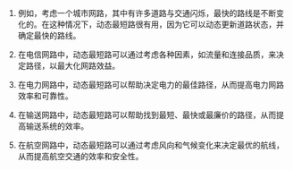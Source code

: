 

1. 例如，考虑一个城市网路，其中有许多道路与交通闪烁，最快的路线是不断变化的。在这种情况下，动态最短路很有用，因为它可以动态更新道路状态，并确定最快的路线。

2. 在电信网路中，动态最短路可以通过考虑各种因素，如流量和连接品质，来决定路径，以最大化网路效益。

3. 在电力网路中，动态最短路可以帮助决定电力的最佳路径，从而提高电力网路效率和可靠性。

4. 在输送网路中，动态最短路可以帮助找到最短、最快或最廉价的路径，从而提高输送系统的效率。

5. 在航空网路中，动态最短路可以通过考虑风向和气候变化来决定最优的航线，从而提高航空交通的效率和安全性。